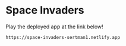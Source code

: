 # Space Invaders

Play the deployed app at the link below!

```text
https://space-invaders-sertman1.netlify.app
```
